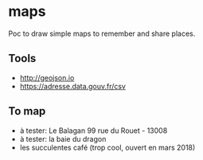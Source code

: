# maps

Poc to draw simple maps to remember and share places.

## Tools

* http://geojson.io
* https://adresse.data.gouv.fr/csv

## To map

* à tester: Le Balagan 99 rue du Rouet - 13008
* à tester: la baie du dragon
* les succulentes café (trop cool, ouvert en mars 2018)
